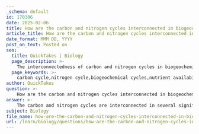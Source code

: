 ```yaml
---
_schema: default
id: 170306
date: 2025-02-06
title: How are the carbon and nitrogen cycles interconnected in biogeochemical cycles?
article_title: How are the carbon and nitrogen cycles interconnected in biogeochemical cycles?
date_format: MMM DD, YYYY
post_on_text: Posted on
seo:
  title: QuickTakes | Biology
  page_description: >-
    The interconnectedness of carbon and nitrogen cycles in biogeochemical processes highlights their influence on plant growth, soil health, and climate change dynamics.
  page_keywords: >-
    carbon cycle,nitrogen cycle,biogeochemical cycles,nutrient availability,microbial activity,soil carbon storage,climate change feedbacks,ecosystem responses,vegetation models,carbon sequestration
author: QuickTakes
question: >-
    How are the carbon and nitrogen cycles interconnected in biogeochemical cycles?
answer: >-
    The carbon and nitrogen cycles are interconnected in several significant ways within the broader context of biogeochemical cycles. Here are the key points that illustrate their interrelationship:\n\n1. **Nutrient Availability**: Nitrogen is a critical nutrient for plant growth, as it is a key component of amino acids, proteins, and nucleic acids. The availability of nitrogen in the soil can directly influence the rate of photosynthesis and, consequently, the carbon uptake by plants. When nitrogen is abundant, plants can grow more vigorously, leading to increased carbon fixation through photosynthesis.\n\n2. **Microbial Activity**: Both cycles are heavily influenced by microbial processes. Nitrogen-fixing bacteria convert atmospheric nitrogen into forms usable by plants, while decomposers break down organic matter, releasing both nitrogen and carbon back into the soil. This microbial activity is essential for recycling nutrients and maintaining ecosystem health.\n\n3. **Soil Carbon Storage**: The interaction between carbon and nitrogen cycles affects soil carbon storage. Nitrogen availability can limit the amount of carbon that ecosystems can store. For instance, in nitrogen-poor soils, the addition of nitrogen can enhance plant growth and increase carbon sequestration in biomass and soil organic matter.\n\n4. **Climate Change Feedbacks**: The interplay between these cycles is crucial in the context of climate change. Elevated levels of carbon dioxide (CO2) can stimulate plant growth, but the response is often dependent on nitrogen availability. Conversely, increased nitrogen inputs (from fertilizers or atmospheric deposition) can lead to higher emissions of nitrous oxide (N2O), a potent greenhouse gas, thus linking the nitrogen cycle to climate change dynamics.\n\n5. **Ecosystem Responses**: The interactions between carbon and nitrogen cycles shape how ecosystems respond to global changes, such as increased atmospheric CO2 levels. Research indicates that the effects of elevated CO2 on plant growth and carbon storage can vary significantly based on the nitrogen status of the ecosystem.\n\n6. **Biogeochemical Models**: Advanced vegetation models that simulate interactions between carbon and nitrogen cycles are essential for understanding ecosystem responses to environmental changes. These models help predict how changes in nitrogen availability can influence carbon dynamics and vice versa.\n\nIn summary, the carbon and nitrogen cycles are intricately linked through their roles in plant growth, microbial processes, soil health, and responses to climate change. Understanding these connections is vital for managing ecosystems and mitigating the impacts of human activities on the environment.
subject: Biology
file_name: how-are-the-carbon-and-nitrogen-cycles-interconnected-in-biogeochemical-cycles.md
url: /learn/biology/questions/how-are-the-carbon-and-nitrogen-cycles-interconnected-in-biogeochemical-cycles
---
```


&nbsp;